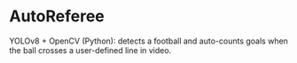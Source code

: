 # AutoReferee
YOLOv8 + OpenCV (Python): detects a football and auto-counts goals when the ball crosses a user-defined line in video.
